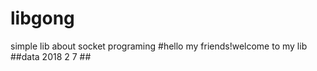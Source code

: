 # libgong
simple lib about socket programing
#hello my friends!welcome to my lib
##data 2018 2 7 ##
